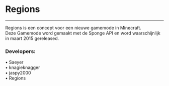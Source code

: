 Regions
=======
<hr>
  
Regions is een concept voor een nieuwe gamemode in Minecraft.<br/>
Deze Gamemode word gemaakt met de Sponge API en word waarschijnlijk in maart 2015 gereleased.
<h3><strong>Developers:</strong></h3>
• Saeyer<br/>
• knagieknagger<br/> 
• jaspy2000 <br/>
• Regions<br/>

